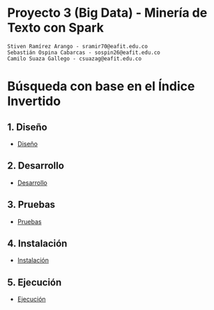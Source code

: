 # Proyecto 3 (Big Data) - Minería de Texto con Spark

    Stiven Ramírez Arango - sramir70@eafit.edu.co
    Sebastián Ospina Cabarcas - sospin26@eafit.edu.co
    Camilo Suaza Gallego - csuazag@eafit.edu.co

# Búsqueda con base en el Índice Invertido

## 1. Diseño

* [Diseño](diseno.md)

## 2. Desarrollo

* [Desarrollo](desarrollo.md)

## 3. Pruebas

* [Pruebas](pruebas.md)

## 4. Instalación

* [Instalación](instalacion.md)

## 5. Ejecución

* [Ejecución](ejecucion.md)